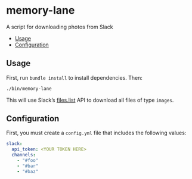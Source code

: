 # memory-lane

A script for downloading photos from Slack

- [Usage](#usage)
- [Configuration](#configuration)

## Usage

First, run `bundle install` to install dependencies. Then:

```bash
./bin/memory-lane
```

This will use Slack’s [files.list](https://api.slack.com/methods/files.list) API to download all files of type `images`.

## Configuration

First, you must create a `config.yml` file that includes the following values:

```yaml
slack:
  api_token: <YOUR TOKEN HERE>
  channels:
    - "#foo"
    - "#bar"
    - "#baz"
```
